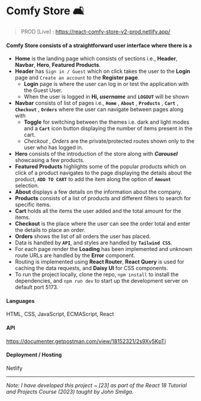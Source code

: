 # Comfy Store 🛋️

> PROD [Live] : https://react-comfy-store-v2-prod.netlify.app/

#### Comfy Store consists of a straightforward user interface where there is a

- **Home** is the landing page which consists of sections i.e., **Header**, **Navbar**, **Hero**, **Featured Products**.
- **Header** has `Sign in / Guest` which on click takes the user to the **Login** page and `Create an account` to the **Register page**.
  -  **Login** page is where the user can log in or test the application with the Guest User.
  -  When the user is logged in **Hi, _username_** and **`LOGOUT`** will be shown
- **Navbar** consists of list of pages i.e., **`Home`**  , **`About`**  , **`Products`** , **`Cart`** , **`Checkout`** , **`Orders`** where the user can navigate between pages along with
  - **Toggle** for switching between the themes i.e. dark and light modes and a **`Cart`** icon button displaying the number of items present in the cart.
  - _Checkout_ , _Orders_ are the private/protected routes shown only to the user who has logged in.
- **Hero** consists of the introduction of the store along with _**Carousel**_ showcasing a few products.
- **Featured Products** highlights some of the popular products which on click of a product navigates to the page displaying the details about the product, **`ADD TO CART`** to add the item along the option of **`Amount`** selection.
- **About** displays a few details on the information about the company.
- **Products** consists of a list of products and different filters to search for specific items.
- **Cart** holds all the items the user added and the total amount for the items.
- **Checkout** is the place where the user can see the order total and enter the details to place an order.
- **Orders** shows the list of all orders the user has placed.
- Data is handled by **`API`**, and styles are handled by **`Tailwind CSS`**.
- For each page render the **Loading** has been implemented and unknown route URLs are handled by the **Error** component.
- Routing is implemented using **React Router**, **React Query** is used for caching the data requests, and **Daisy UI** for CSS components.
- To run the project locally, clone the repo, `npm install` to install the dependencies, and `npm run dev` to start up the development server on default port 5173.

#### Languages

HTML, CSS, JavaScript, ECMAScript, React

#### API
https://documenter.getpostman.com/view/18152321/2s9Xy5KpTi

#### Deployment / Hosting

Netlify

---

_Note: I have developed this project ~ [23] as part of the React 18 Tutorial and Projects Course (2023) taught by John Smilga._
